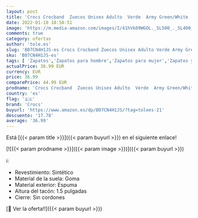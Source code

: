 ```yaml
---
layout: post
title: 'Crocs Crocband  Zuecos Unisex Adulto  Verde  Army Green/White   43/44 EU'
date: 2022-01-18 18:58:51
image: 'https://m.media-amazon.com/images/I/41hVk09WGOL._SL500_._SL400_.jpg'
comments: true
category: ofertas
author: 'tole.es'
slug: 'B07CN4H1JS-es Crocs Crocband Zuecos Unisex Adulto Verde Army Green/White...'
sku: 'B07CN4H1JS-es'
tags: [ 'Zapatos','Zapatos para hombre','Zapatos para mujer','Zapatos y complementos','Zuecos de mujer','Zuecos y mules de mujer','Zuecos y mules para hombre','crocs','zuecos', ]
actualPrice: 36.99 EUR
currency: EUR
price: 36.99
comparePrice: 44.99 EUR
prodname: 'Crocs Crocband  Zuecos Unisex Adulto  Verde  Army Green/White   43/44 EU'
country: 'es'
flag: '🇪🇸'
brand: 'Crocs'
buyurl: 'https://www.amazon.es/dp/B07CN4H1JS/?tag=tolees-21'
descuento: '17.78'
average: '36.99'
---
```


Está [{{< param title >}}]({{< param buyurl >}}) en el siguiente enlace!

[![{{< param prodname >}}]({{< param image >}})]({{< param buyurl >}})

ℹ️:

- Revestimiento: Sintético
- Material de la suela: Goma
- Material exterior: Espuma
- Altura del tacón: 1.5 pulgadas
- Cierre: Sin cordones

[🛒 Ver la oferta!!]({{< param buyurl >}})
